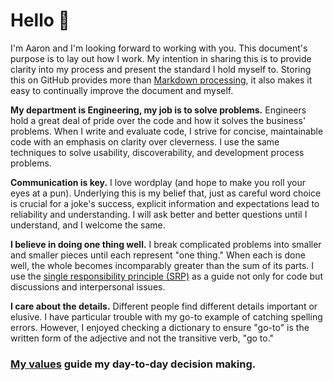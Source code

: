 # Hello 👋

I'm Aaron and I'm looking forward to working with you. This document's purpose is to lay out how I work. My intention in sharing this is to provide clarity into my process and present the standard I hold myself to. Storing this on GitHub provides more than [Markdown processing](https://guides.github.com/features/mastering-markdown/), it also makes it easy to continually improve the document and myself.

**My department is Engineering, my job is to solve problems.** Engineers hold a great deal of pride over the code and how it solves the business' problems. When I write and evaluate code, I strive for concise, maintainable code with an emphasis on clarity over cleverness. I use the same techniques to solve usability, discoverability, and development process problems.

**Communication is key.** I love wordplay (and hope to make you roll your eyes at a pun). Underlying this is my belief that, just as careful word choice is crucial for a joke's success, explicit information and expectations lead to reliability and understanding. I will ask better and better questions until I understand, and I welcome the same.

**I believe in doing one thing well.** I break complicated problems into smaller and smaller pieces until each represent "one thing." When each is done well, the whole becomes incomparably greater than the sum of its parts. I use the [single responsibility principle (SRP)](https://en.wikipedia.org/wiki/Single_responsibility_principle) as a guide not only for code but discussions and interpersonal issues.

**I care about the details.** Different people find different details important or elusive. I have particular trouble with my go-to example of catching spelling errors. However, I enjoyed checking a dictionary to ensure "go-to" is the written form of the adjective and not the transitive verb, "go to."

###  [My values](values.md) guide my day-to-day decision making.